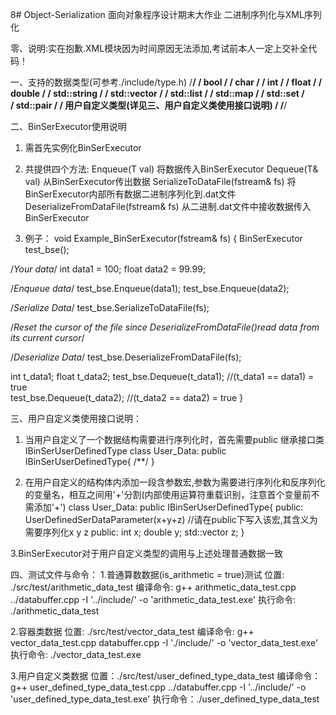 8# Object-Serialization
面向对象程序设计期末大作业 二进制序列化与XML序列化

零、说明:实在抱歉.XML模块因为时间原因无法添加,考试前本人一定上交补全代码！

一、支持的数据类型(可参考./include/type.h)
/************************************************/
/  bool                                          /
/  char                                          /
/  int                                           /
/  float                                         /
/  double                                        / 
/  std::string                                   /
/  std::vector                                   /
/  std::list                                     /
/  std::map                                      / 
/  std::set                                      /   
/ std::pair                                      / 
/  用户自定义类型(详见三、用户自定义类使用接口说明) /
/************************************************/


二、BinSerExecutor使用说明
1. 需首先实例化BinSerExecutor

2. 共提供四个方法:
  Enqueue(T val)                        将数据传入BinSerExecutor
  Dequeue(T& val)                       从BinSerExecutor传出数据
  SerializeToDataFile(fstream& fs)      将BinSerExecutor内部所有数据二进制序列化到.dat文件
  DeserializeFromDataFile(fstream& fs)  从二进制.dat文件中接收数据传入BinSerExecutor

3. 例子：
void Example_BinSerExecutor(fstream& fs)
{
  BinSerExecutor test_bse();

  /*Your data*/
  int data1 = 100;
  float data2 = 99.99;

  /*Enqueue data*/
  test_bse.Enqueue(data1);
  test_bse.Enqueue(data2);

  /*Serialize Data*/
  test_bse.SerializeToDataFile(fs);

  /*Reset the cursor of the file since DeserializeFromDataFile()read data from its current cursor*/

  /*Deserialize Data*/
  test_bse.DeserializeFromDataFile(fs);

  int t_data1;
  float t_data2;
  test_bse.Dequeue(t_data1); //(t_data1 == data1) = true  
  test_bse.Dequeue(t_data2); //(t_data2 == data2) = true
}

三、用户自定义类使用接口说明：
1. 当用户自定义了一个数据结构需要进行序列化时，首先需要public 继承接口类 IBinSerUserDefinedType
class User_Data: public IBinSerUserDefinedType{
  /**/
}

2. 在用户自定义的结构体内添加一段含参数宏,参数为需要进行序列化和反序列化的变量名，相互之间用'+'分割(内部使用运算符重载识别，注意首个变量前不需添加'+')
class User_Data: public IBinSerUserDefinedType{
  public:
    UserDefinedSerDataParameter(x+y+z) //请在public下写入该宏,其含义为需要序列化x y z
  public:
    int x;
    double y;
    std::vector<char> z; 
}

3.BinSerExecutor对于用户自定义类型的调用与上述处理普通数据一致


四、测试文件与命令：
1.普通算数数据(is_arithmetic = true)测试
  位置: ./src/test/arithmetic_data_test
  编译命令: g++ arithmetic_data_test.cpp ../databuffer.cpp -I '../include/' -o 'arithmetic_data_test.exe'
  执行命令: ./arithmetic_data_test

2.容器类数据 
  位置: ./src/test/vector_data_test
  编译命令: g++ vector_data_test.cpp databuffer.cpp -I './include/' -o 'vector_data_test.exe'
  执行命令: ./vector_data_test.exe

3.用户自定义类数据
  位置：./src/test/user_defined_type_data_test
  编译命令：g++ user_defined_type_data_test.cpp ../databuffer.cpp -I '../include/' -o 'user_defined_type_data_test.exe'
  执行命令：./user_defined_type_data_test

